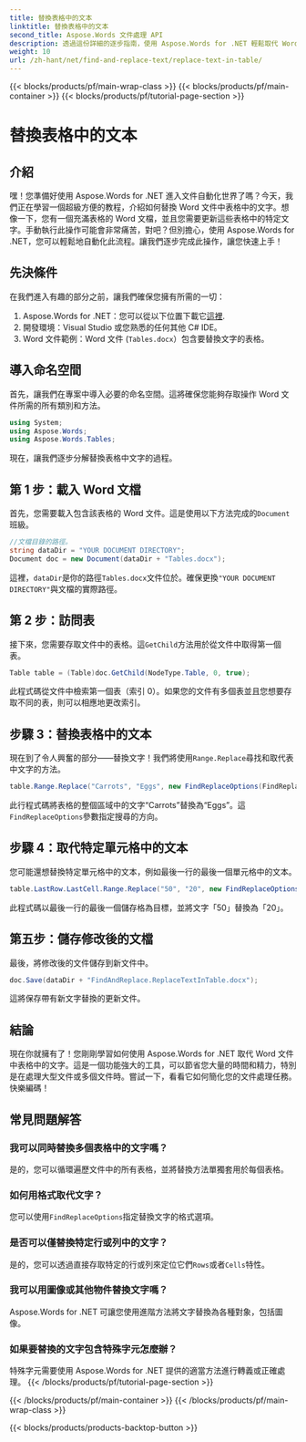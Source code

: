 ```yaml
---
title: 替換表格中的文本
linktitle: 替換表格中的文本
second_title: Aspose.Words 文件處理 API
description: 透過這份詳細的逐步指南，使用 Aspose.Words for .NET 輕鬆取代 Word 表格中的文字。
weight: 10
url: /zh-hant/net/find-and-replace-text/replace-text-in-table/
---
```


{{< blocks/products/pf/main-wrap-class >}}
{{< blocks/products/pf/main-container >}}
{{< blocks/products/pf/tutorial-page-section >}}

# 替換表格中的文本

## 介紹

嘿！您準備好使用 Aspose.Words for .NET 進入文件自動化世界了嗎？今天，我們正在學習一個超級方便的教程，介紹如何替換 Word 文件中表格中的文字。想像一下，您有一個充滿表格的 Word 文檔，並且您需要更新這些表格中的特定文字。手動執行此操作可能會非常痛苦，對吧？但別擔心，使用 Aspose.Words for .NET，您可以輕鬆地自動化此流程。讓我們逐步完成此操作，讓您快速上手！

## 先決條件

在我們進入有趣的部分之前，讓我們確保您擁有所需的一切：

1.  Aspose.Words for .NET：您可以從以下位置下載它[這裡](https://releases.aspose.com/words/net/).
2. 開發環境：Visual Studio 或您熟悉的任何其他 C# IDE。
3. Word 文件範例：Word 文件 (`Tables.docx`）包含要替換文字的表格。

## 導入命名空間

首先，讓我們在專案中導入必要的命名空間。這將確保您能夠存取操作 Word 文件所需的所有類別和方法。

```csharp
using System;
using Aspose.Words;
using Aspose.Words.Tables;
```

現在，讓我們逐步分解替換表格中文字的過程。

## 第 1 步：載入 Word 文檔

首先，您需要載入包含該表格的 Word 文件。這是使用以下方法完成的`Document`班級。

```csharp
//文檔目錄的路徑。
string dataDir = "YOUR DOCUMENT DIRECTORY";
Document doc = new Document(dataDir + "Tables.docx");
```

這裡，`dataDir`是你的路徑`Tables.docx`文件位於。確保更換`"YOUR DOCUMENT DIRECTORY"`與文檔的實際路徑。

## 第 2 步：訪問表

接下來，您需要存取文件中的表格。這`GetChild`方法用於從文件中取得第一個表。

```csharp
Table table = (Table)doc.GetChild(NodeType.Table, 0, true);
```

此程式碼從文件中檢索第一個表（索引 0）。如果您的文件有多個表並且您想要存取不同的表，則可以相應地更改索引。

## 步驟 3：替換表格中的文本

現在到了令人興奮的部分——替換文字！我們將使用`Range.Replace`尋找和取代表中文字的方法。

```csharp
table.Range.Replace("Carrots", "Eggs", new FindReplaceOptions(FindReplaceDirection.Forward));
```

此行程式碼將表格的整個區域中的文字“Carrots”替換為“Eggs”。這`FindReplaceOptions`參數指定搜尋的方向。

## 步驟 4：取代特定單元格中的文本

您可能還想替換特定單元格中的文本，例如最後一行的最後一個單元格中的文本。

```csharp
table.LastRow.LastCell.Range.Replace("50", "20", new FindReplaceOptions(FindReplaceDirection.Forward));
```

此程式碼以最後一行的最後一個儲存格為目標，並將文字「50」替換為「20」。

## 第五步：儲存修改後的文檔

最後，將修改後的文件儲存到新文件中。

```csharp
doc.Save(dataDir + "FindAndReplace.ReplaceTextInTable.docx");
```

這將保存帶有新文字替換的更新文件。

## 結論

現在你就擁有了！您剛剛學習如何使用 Aspose.Words for .NET 取代 Word 文件中表格中的文字。這是一個功能強大的工具，可以節省您大量的時間和精力，特別是在處理大型文件或多個文件時。嘗試一下，看看它如何簡化您的文件處理任務。快樂編碼！

## 常見問題解答

### 我可以同時替換多個表格中的文字嗎？
是的，您可以循環遍歷文件中的所有表格，並將替換方法單獨套用於每個表格。

### 如何用格式取代文字？
您可以使用`FindReplaceOptions`指定替換文字的格式選項。

### 是否可以僅替換特定行或列中的文字？
是的，您可以透過直接存取特定的行或列來定位它們`Rows`或者`Cells`特性。

### 我可以用圖像或其他物件替換文字嗎？
Aspose.Words for .NET 可讓您使用進階方法將文字替換為各種對象，包括圖像。

### 如果要替換的文字包含特殊字元怎麼辦？
特殊字元需要使用 Aspose.Words for .NET 提供的適當方法進行轉義或正確處理。
{{< /blocks/products/pf/tutorial-page-section >}}

{{< /blocks/products/pf/main-container >}}
{{< /blocks/products/pf/main-wrap-class >}}

{{< blocks/products/products-backtop-button >}}
